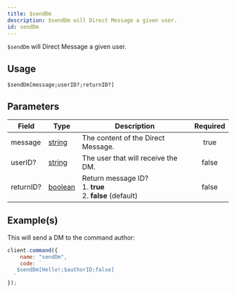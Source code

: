 ```yaml
---
title: $sendDm
description: $sendDm will Direct Message a given user.
id: sendDm
---
```


`$sendDm` will Direct Message a given user.

## Usage

```aoi
$sendDm[message;userID?;returnID?]
```

## Parameters

| Field     | Type                                                                                                | Description                                                         | Required |
| --------- | --------------------------------------------------------------------------------------------------- | ------------------------------------------------------------------- | :------: |
| message   | [string](https://developer.mozilla.org/en-US/docs/Web/JavaScript/Reference/Global_Objects/String)   | The content of the Direct Message.                                  |   true   |
| userID?   | [string](https://developer.mozilla.org/en-US/docs/Web/JavaScript/Reference/Global_Objects/String)   | The user that will receive the DM.                                  |  false   |
| returnID? | [boolean](https://developer.mozilla.org/en-US/docs/Web/JavaScript/Reference/Global_Objects/Boolean) | Return message ID? <br /> 1. **true** <br /> 2. **false** (default) |  false   |

## Example(s)

This will send a DM to the command author:

```javascript
client.command({
    name: "sendDm",
    code: `
   $sendDm[Hello!;$authorID;false]  
  `
});
```
